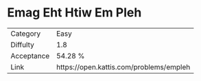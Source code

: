 # Emag Eht Htiw Em Pleh

<table>
    <tr>
        <td>Category</td>
        <td>Easy</td>
    </tr>
    <tr>
        <td>Diffulty</td>
        <td>1.8</td>
    </tr>
    <tr>
        <td>Acceptance</td>
        <td>54.28 %</td>
    </tr>
    <tr>
        <td>Link</td>
        <td>https://open.kattis.com/problems/empleh</td>
    </tr>
</table>